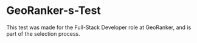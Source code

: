 # GeoRanker-s-Test
This test was made for the Full-Stack Developer role at GeoRanker, and is part of the selection process.
